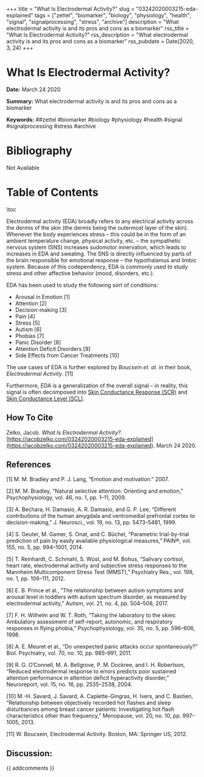 +++
title = "What Is Electrodermal Activity?"
slug = "03242020003215-eda-explained"
tags = ["zettel", "biomarker", "biology", "physiology", "health", "signal", "signalprocessing", "stress", "archive"]
description = "What electrodermal activity is and its pros and cons as a biomarker"
rss_title = "What Is Electrodermal Activity?"
rss_description = "What electrodermal activity is and its pros and cons as a biomarker"
rss_pubdate = Date(2020, 3, 24)
+++



What Is Electrodermal Activity?
=========

**Date:** March 24 2020

**Summary:** What electrodermal activity is and its pros and cons as a biomarker

**Keywords:** ##zettel #biomarker #biology #physiology #health #signal #signalprocessing #stress  #archive

Bibliography
==========

Not Available

Table of Contents
=========

\toc

Electrodermal activity (EDA) broadly refers to any electrical activity across the dermis of the skin (the dermis being the outermost layer of the skin). Whenever the body experiences stress – this could be in the form of an ambient temperature change, physical activity, etc. – the sympathetic nervous system (SNS) increases sudomotor innervation, which leads to increases in EDA and sweating. The SNS is directly influenced by parts of the brain responsible for emotional response – the hypothalamus and limbic system. Because of this codependency, EDA is commonly used to study stress and other affective behavior (mood, disorders, etc.).

EDA has been used to study the following sort of conditions:

  * Arousal in Emotion [1]
  * Attention [2]
  * Decision-making [3]
  * Pain [4]
  * Stress [5]
  * Autism [6]
  * Phobias [7]
  * Panic Disorder [8]
  * Attention Deficit Disorders [9]
  * Side Effects from Cancer Treatments [10]

The use cases of EDA is further explored by *Boucsein et. al.* in their book, *Electrodermal Activity*. [11]

Furthermore, EDA is a generalization of the overall signal – in reality, this signal is often decomposed into [Skin Conductance Response (SCR)](https://jacobzelko.com/04092020162632-skin-response) and [Skin Conductance Level (SCL)](https://jacobzelko.com/04092020161622-skin-conductance).
## How To Cite

 Zelko, Jacob. _What Is Electrodermal Activity?_. [https://jacobzelko.com/03242020003215-eda-explained](https://jacobzelko.com/03242020003215-eda-explained). March 24 2020.
## References

[1] M. M. Bradley and P. J. Lang, “Emotion and motivation.” 2007.

[2] M. M. Bradley, “Natural selective attention: Orienting and emotion,” Psychophysiology, vol. 46, no. 1, pp. 1–11, 2009.

[3] A. Bechara, H. Damasio, A. R. Damasio, and G. P. Lee, “Different contributions of the human amygdala and ventromedial prefrontal cortex to decision-making,” J. Neurosci., vol. 19, no. 13, pp. 5473–5481, 1999.

[4] S. Geuter, M. Gamer, S. Onat, and C. Büchel, “Parametric trial-by-trial prediction of pain by easily available physiological measures,” PAIN®, vol. 155, no. 5, pp. 994–1001, 2014.

[5] T. Reinhardt, C. Schmahl, S. Wüst, and M. Bohus, “Salivary cortisol, heart rate, electrodermal activity and subjective stress responses to the Mannheim Multicomponent Stress Test (MMST),” Psychiatry Res., vol. 198, no. 1, pp. 106–111, 2012.

[6] E. B. Prince et al., “The relationship between autism symptoms and arousal level in toddlers with autism spectrum disorder, as measured by electrodermal activity,” Autism, vol. 21, no. 4, pp. 504–508, 2017.

[7] F. H. Wilhelm and W. T. Roth, “Taking the laboratory to the skies: Ambulatory assessment of self-report, autonomic, and respiratory responses in flying phobia,” Psychophysiology, vol. 35, no. 5, pp. 596–606, 1998.

[8] A. E. Meuret et al., “Do unexpected panic attacks occur spontaneously?” Biol. Psychiatry, vol. 70, no. 10, pp. 985–991, 2011.

[9] R. G. O’Connell, M. A. Bellgrove, P. M. Dockree, and I. H. Robertson, “Reduced electrodermal response to errors predicts poor sustained attention performance in attention deficit hyperactivity disorder,” Neuroreport, vol. 15, no. 16, pp. 2535–2538, 2004.

[10] M.-H. Savard, J. Savard, A. Caplette-Gingras, H. Ivers, and C. Bastien, “Relationship between objectively recorded hot flashes and sleep disturbances among breast cancer patients: Investigating hot flash characteristics other than frequency,” Menopause, vol. 20, no. 10, pp. 997–1005, 2013.

[11] W. Boucsein, Electrodermal Activity. Boston, MA: Springer US, 2012.
## Discussion: 

{{ addcomments }}
